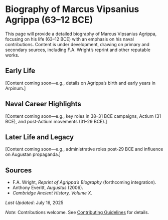 # Biography of Marcus Vipsanius Agrippa (63–12 BCE)

This page will provide a detailed biography of Marcus Vipsanius Agrippa, focusing on his life (63–12 BCE) with an emphasis on his naval contributions. Content is under development, drawing on primary and secondary sources, including F.A. Wright’s reprint and other reputable works.

## Early Life

[Content coming soon—e.g., details on Agrippa’s birth and early years in Arpinum.]

## Naval Career Highlights

[Content coming soon—e.g., key roles in 38–31 BCE campaigns, Actium (31 BCE), and post-Actium movements (31–29 BCE).]

## Later Life and Legacy

[Content coming soon—e.g., administrative roles post-29 BCE and influence on Augustan propaganda.]

## Sources

- F.A. Wright, *Reprint of Agrippa’s Biography* (forthcoming integration).
- Anthony Everitt, *Augustus* (2006).
- *Cambridge Ancient History, Volume X*.

*Last Updated*: July 16, 2025

*Note*: Contributions welcome. See [Contributing Guidelines](../Contributing/guidelines.md) for details.
